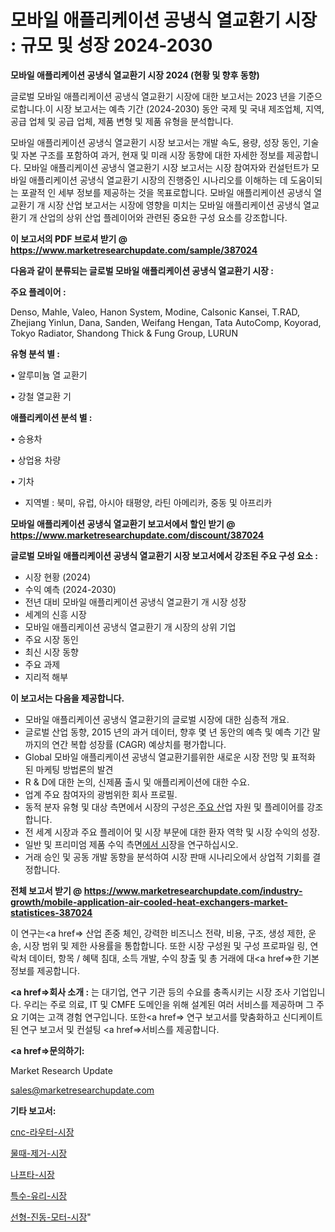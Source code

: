 # 모바일 애플리케이션 공냉식 열교환기 시장 : 규모 및 성장 2024-2030

<strong>모바일 애플리케이션 공냉식 열교환기 시장 2024 (현황 및 향후 동향)</strong>

글로벌 모바일 애플리케이션 공냉식 열교환기 시장에 대한 보고서는 2023 년을 기준으로합니다.이 시장 보고서는 예측 기간 (2024-2030) 동안 국제 및 국내 제조업체, 지역, 공급 업체 및 공급 업체, 제품 변형 및 제품 유형을 분석합니다.

모바일 애플리케이션 공냉식 열교환기 시장 보고서는 개발 속도, 용량, 성장 동인, 기술 및 자본 구조를 포함하여 과거, 현재 및 미래 시장 동향에 대한 자세한 정보를 제공합니다. 모바일 애플리케이션 공냉식 열교환기 시장 보고서는 시장 참여자와 컨설턴트가 모바일 애플리케이션 공냉식 열교환기 시장의 진행중인 시나리오를 이해하는 데 도움이되는 포괄적 인 세부 정보를 제공하는 것을 목표로합니다. 모바일 애플리케이션 공냉식 열교환기 개 시장 산업 보고서는 시장에 영향을 미치는 모바일 애플리케이션 공냉식 열교환기 개 산업의 상위 산업 플레이어와 관련된 중요한 구성 요소를 강조합니다.



<strong>이 보고서의 PDF 브로셔 받기 @ <a href=https://www.marketresearchupdate.com/sample/387024>https://www.marketresearchupdate.com/sample/387024</a></strong>



<strong>다음과 같이 분류되는 글로벌 모바일 애플리케이션 공냉식 열교환기 시장 :</strong>



<strong>주요 플레이어 :</strong>

Denso, Mahle, Valeo, Hanon System, Modine, Calsonic Kansei, T.RAD, Zhejiang Yinlun, Dana, Sanden, Weifang Hengan, Tata AutoComp, Koyorad, Tokyo Radiator, Shandong Thick & Fung Group, LURUN



<strong>유형 분석 별 :</strong>

• 알루미늄 열 교환기

• 강철 열교환 기



<strong>애플리케이션 분석 별 :</strong>

• 승용차

• 상업용 차량

• 기차

<ul>
  <li>지역별 : 북미, 유럽, 아시아 태평양, 라틴 아메리카, 중동 및 아프리카</li>
</ul>


<strong>모바일 애플리케이션 공냉식 열교환기 보고서에서 할인 받기 @ <a href=https://www.marketresearchupdate.com/discount/387024>https://www.marketresearchupdate.com/discount/387024</a></strong>



<strong>글로벌 모바일 애플리케이션 공냉식 열교환기 시장 보고서에서 강조된 주요 구성 요소 :</strong>
<ul>
  <li>시장 현황 (2024)</li>
  <li>수익 예측 (2024-2030)</li>
  <li>전년 대비 모바일 애플리케이션 공냉식 열교환기 개 시장 성장</li>
  <li>세계의 신흥 시장</li>
  <li>모바일 애플리케이션 공냉식 열교환기 개 시장의 상위 기업</li>
  <li>주요 시장 동인</li>
  <li>최신 시장 동향</li>
  <li>주요 과제</li>
  <li>지리적 해부</li>
</ul>


<strong>이 보고서는 다음을 제공합니다.</strong>
<ul>
  <li>모바일 애플리케이션 공냉식 열교환기의 글로벌 시장에 대한 심층적 개요.</li>
  <li>글로벌 산업 동향, 2015 년의 과거 데이터, 향후 몇 년 동안의 예측 및 예측 기간 말까지의 연간 복합 성장률 (CAGR) 예상치를 평가합니다.</li>
  <li>Global 모바일 애플리케이션 공냉식 열교환기를위한 새로운 시장 전망 및 표적화 된 마케팅 방법론의 발견</li>
  <li>R &amp; D에 대한 논의, 신제품 출시 및 애플리케이션에 대한 수요.</li>
  <li>업계 주요 참여자의 광범위한 회사 프로필.</li>
  <li>동적 분자 유형 및 대상 측면에서 시장의 구성은<a href=> 주요 산</a>업 자원 및 플레이어를 강조합니다.</li>
  <li>전 세계 시장과 주요 플레이어 및 시장 부문에 대한 환자 역학 및 시장 수익의 성장.</li>
  <li>일반 및 프리미엄 제품 수익 측면<a href=>에서 시</a>장을 연구하십시오.</li>
  <li>거래 승인 및 공동 개발 동향을 분석하여 시장 판매 시나리오에서 상업적 기회를 결정합니다.</li>
</ul>



<strong>전체 보고서 받기 @ <a href=https://www.marketresearchupdate.com/industry-growth/mobile-application-air-cooled-heat-exchangers-market-statistices-387024>https://www.marketresearchupdate.com/industry-growth/mobile-application-air-cooled-heat-exchangers-market-statistices-387024</a></strong>

이 연구는<a href=> 산업 존중</a> 체인, 강력한 비즈니스 전략, 비용, 구조, 생성 제한, 운송, 시장 범위 및 제한 사용률을 통합합니다. 또한 시장 구성원 및 구성 프로파일 링, 연락처 데이터, 항목 / 혜택 침대, 소득 개발, 수익 창출 및 총 거래에 대<a href=>한 기본 </a>정보를 제공합니다.



<strong><a href=>회사 소</a>개 :</strong>
는 대기업, 연구 기관 등의 수요를 충족시키는 시장 조사 기업입니다. 우리는 주로 의료, IT 및 CMFE 도메인을 위해 설계된 여러 서비스를 제공하며 그 주요 기여는 고객 경험 연구입니다. 또한<a href=> 연구 보</a>고서를 맞춤화하고 신디케이트 된 연구 보고서 및 컨설팅 <a href=>서비스</a>를 제공합니다.



<strong><a href=>문의하기:</a></strong>

Market Research Update

sales@marketresearchupdate.com



<strong>기타 보고서:</strong>

<a href=https://www.linkedin.com/pulse/cnc-라우터-시장-동향-및-성장-전망-trend-tracking-tips-360-analysis/>cnc-라우터-시장</a>

<a href=https://www.linkedin.com/pulse/물때-제거-시장-진입-전략-및-위험-평가2029년-consumer-connection-compendium-ana-ghpcf/>물때-제거-시장</a>

<a href=https://www.linkedin.com/pulse/나프타-시장-현재-및-미래-성장-2029-analytics-alchemy-360-analysis-iia2f/>나프타-시장</a>

<a href=https://www.linkedin.com/pulse/특수-유리-시장-규모-및-성장-2023-consumer-connection-chronicles-24--ho2mf/>특수-유리-시장</a>

<a href=https://www.linkedin.com/pulse/선형-진동-모터-시장-진입-전략-및-위험-평가2030년-survey-savvy-insights-360-analysis-11ezf/>선형-진동-모터-시장</a>"
